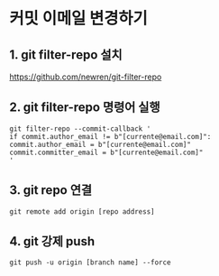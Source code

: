 # 커밋 이메일 변경하기

## 1. git filter-repo  설치
https://github.com/newren/git-filter-repo

## 2. git filter-repo 명령어 실행
```
git filter-repo --commit-callback '
if commit.author_email != b"[currente@email.com]":
commit.author_email = b"[currente@email.com]"
commit.committer_email = b"[currente@email.com]"
'
```

## 3. git repo 연결
```
git remote add origin [repo address]
```

## 4. git 강제 push
```
git push -u origin [branch name] --force
```
